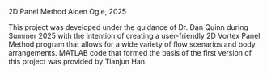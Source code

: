 2D Panel Method
Aiden Ogle, 2025

This project was developed under the guidance of Dr. Dan Quinn during Summer 2025 with the intention of creating a user-friendly 2D Vortex Panel Method program that allows for a wide variety of flow scenarios and body arrangements. MATLAB code that formed the basis of the first version of this project was provided by Tianjun Han.
